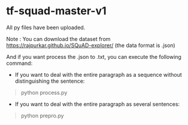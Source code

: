 # tf-squad-master-v1
All py files have been uploaded.

Note : You can download the dataset from https://rajpurkar.github.io/SQuAD-explorer/ (the data format is .json)

And if you want process the .json to .txt, you can execute the following command:

+ If you want to deal with the entire paragraph as a sequence without distinguishing the sentence:

<blockquote>
<p>python process.py</p>
</blockquote>

+ If you want to deal with the entire paragraph as several sentences:

<blockquote>
<p>python prepro.py</p>
</blockquote>